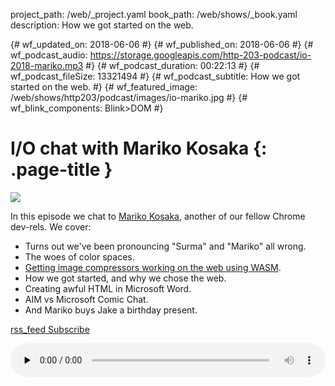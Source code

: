 project_path: /web/_project.yaml
book_path: /web/shows/_book.yaml
description: How we got started on the web.

{# wf_updated_on: 2018-06-06 #}
{# wf_published_on: 2018-06-06 #}
{# wf_podcast_audio: https://storage.googleapis.com/http-203-podcast/io-2018-mariko.mp3 #}
{# wf_podcast_duration: 00:22:13 #}
{# wf_podcast_fileSize: 13321494 #}
{# wf_podcast_subtitle: How we got started on the web. #}
{# wf_featured_image: /web/shows/http203/podcast/images/io-mariko.jpg #}
{# wf_blink_components: Blink>DOM #}

# I/O chat with Mariko Kosaka {: .page-title }

<img src="/web/shows/http203/podcast/images/io-mariko.jpg" class="attempt-right">

In this episode we chat to [Mariko Kosaka](https://twitter.com/kosamari), another of our fellow
Chrome dev-rels. We cover:

* Turns out we've been pronouncing "Surma" and "Mariko" all wrong.
* The woes of color spaces.
* [Getting image compressors working on the web using
  WASM](/web/updates/2018/03/emscripting-a-c-library).
* How we got started, and why we chose the web.
* Creating awful HTML in Microsoft Word.
* AIM vs Microsoft Comic Chat.
* And Mariko buys Jake a birthday present.

<a href="http://feeds.feedburner.com/Http203Podcast">
  <span class="material-icons">rss_feed</span>
  Subscribe
</a>

<audio style="width: 100%" src="https://storage.googleapis.com/http-203-podcast/io-2018-mariko.mp3"
controls preload="none"></audio>
